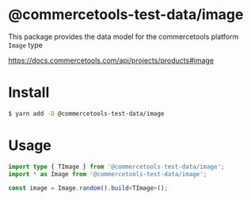 # @commercetools-test-data/image

This package provides the data model for the commercetools platform `Image` type

https://docs.commercetools.com/api/projects/products#image

# Install

```bash
$ yarn add -D @commercetools-test-data/image
```

# Usage

```ts
import type { TImage } from '@commercetools-test-data/image';
import * as Image from '@commercetools-test-data/image';

const image = Image.random().build<TImage>();
```
